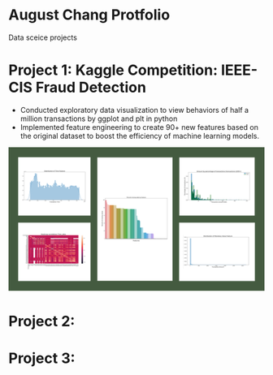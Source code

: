 # August Chang Protfolio
Data sceice projects

# Project 1: Kaggle Competition: IEEE-CIS Fraud Detection
* Conducted exploratory data visualization to view behaviors of half a million transactions by ggplot and plt in python
* Implemented feature engineering to create 90+ new features based on the original dataset to boost the efficiency of machine learning models.

![](/images/kaggle_plots.png)

# Project 2: 

# Project 3: 
